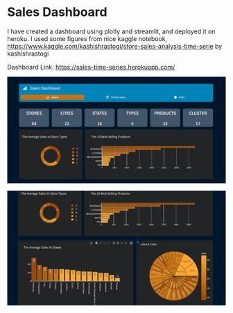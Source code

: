 # Sales Dashboard

I have created a dashboard using plotly and streamlit, and deployed it on heroku. I used some figures from nice kaggle notebook,  https://www.kaggle.com/kashishrastogi/store-sales-analysis-time-serie by kashishrastogi

Dashboard Link: https://sales-time-series.herokuapp.com/



![alt text](https://github.com/vviveks/sales-time-series/blob/main/images/dash1.png)

![alt text](https://github.com/vviveks/sales-time-series/blob/main/images/dash2.png)

